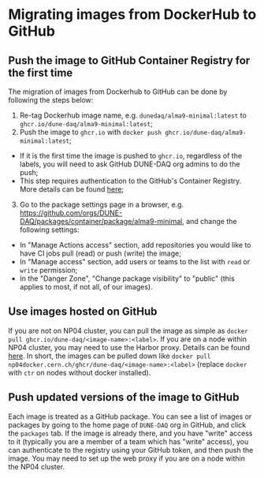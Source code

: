 # Migrating images from DockerHub to GitHub

## Push the image to GitHub Container Registry for the first time

The migration of images from Dockerhub to GitHub can be done by following the steps below:
1. Re-tag Dockerhub image name, e.g. `dunedaq/alma9-minimal:latest` to `ghcr.io/dune-daq/alma9-minimal:latest`;
2. Push the image to `ghcr.io` with `docker push ghcr.io/dune-daq/alma9-minimal:latest`;
  * If it is the first time the image is pushed to `ghcr.io`, regardless of the labels, you will need to ask GitHub DUNE-DAQ org admins to do the push; 
  * This step requires authentication to the GitHub's Container Registry. More details can be found [here](https://docs.github.com/en/packages/working-with-a-github-packages-registry/working-with-the-container-registry#authenticating-in-a-github-actions-workflow);
3. Go to the package settings page in a browser, e.g. https://github.com/orgs/DUNE-DAQ/packages/container/package/alma9-minimal, and change the following settings:
  * In "Manage Actions access" section, add repositories you would like to have CI jobs pull (read) or push (write) the image;
  * In "Manage access" section, add users or teams to the list with `read` or `write` permission;
  * In the "Danger Zone", "Change package visibility" to "public" (this applies to most, if not all, of our images).

## Use images hosted on GitHub

If you are not on NP04 cluster, you can pull the image as simple as `docker pull ghcr.io/dune-daq/<image-name>:<label>`. If you are on a node within NP04 cluster, you may need to use the Harbor proxy. Details can be found [here](https://hackmd.io/hLvDnTFEQBmQdjCBFwESTg). In short, the images can be pulled down like `docker pull np04docker.cern.ch/ghcr/dune-daq/<image-name>:<label>` (replace `docker` with `ctr` on nodes without docker installed).

## Push updated versions of the image to GitHub

Each image is treated as a GitHub package. You can see a list of images or packages by going to the home page of `DUNE-DAQ` org in GitHub, and click the `packages` tab. If the image is already there, and you have "write" access to it (typically you are a member of a team which has "write" access), you can authenticate to the registry using your GitHub token, and then push the image. You may need to set up the web proxy if you are on a node within the NP04 cluster.






